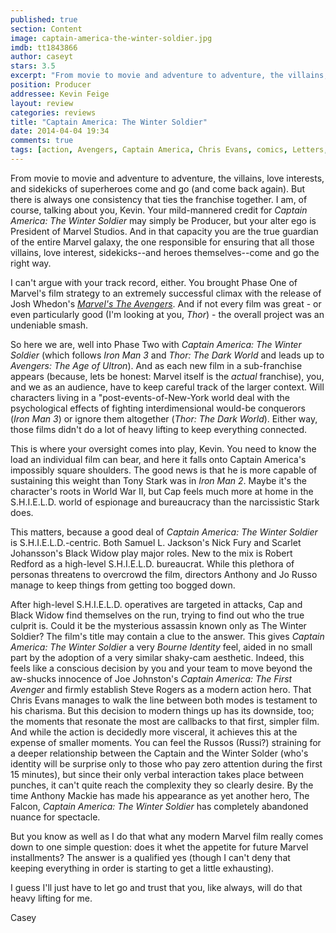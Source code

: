 ```yaml
---
published: true
section: Content
image: captain-america-the-winter-soldier.jpg
imdb: tt1843866 
author: caseyt 
stars: 3.5
excerpt: "From movie to movie and adventure to adventure, the villains, love interests, and sidekicks of superheroes come and go (and come back again). But there is always one consistency that ties the franchise together. I am, of course, talking about you, Kevin."
position: Producer
addressee: Kevin Feige
layout: review
categories: reviews
title: "Captain America: The Winter Soldier"
date: 2014-04-04 19:34
comments: true
tags: [action, Avengers, Captain America, Chris Evans, comics, Letters, Marvel, Robert Redford, Samuel L. Jackson, Scarlett Johansson]
---
```

From movie to movie and adventure to adventure, the villains, love interests, and sidekicks of superheroes come and go (and come back again). But there is always one consistency that ties the franchise together. I am, of course, talking about you, Kevin. Your mild-mannered credit for _Captain America: The Winter Soldier_ may simply be Producer, but your alter ego is President of Marvel Studios. And in that capacity you are the true guardian of the entire Marvel galaxy, the one responsible for ensuring that all those villains, love interest, sidekicks--and heroes themselves--come and go the right way.  

I can't argue with your track record, either. You brought Phase One of Marvel's film strategy to an extremely successful climax with the release of Josh Whedon's _[Marvel's The Avengers][1]_. And if not every film was great - or even particularly good (I'm looking at you, _Thor_) - the overall project was an undeniable smash.  

   [1]: http:///content/2012/5/10/the-avengers.html

So here we are, well into Phase Two with _Captain America: The Winter Soldier_ (which follows _Iron Man 3_ and _Thor: The Dark World_ and leads up to _Avengers: The Age of Ultron_). And as each new film in a sub-franchise appears (because, lets be honest: Marvel itself is the _actual_ franchise), you, and we as an audience, have to keep careful track of the larger context. Will characters living in a "post-events-of-New-York world deal with the psychological effects of fighting interdimensional would-be conquerors (_Iron Man 3_) or ignore them altogether (_Thor: The Dark World_). Either way, those films didn't do a lot of heavy lifting to keep everything connected.  

This is where your oversight comes into play, Kevin. You need to know the load an individual film can bear, and here it falls onto Captain America's impossibly square shoulders. The good news is that he is more capable of sustaining this weight than Tony Stark was in _Iron Man 2_. Maybe it's the character's roots in World War II, but Cap feels much more at home in the S.H.I.E.L.D. world of espionage and bureaucracy than the narcissistic Stark does.  

This matters, because a good deal of _Captain America: The Winter Soldier_ is S.H.I.E.L.D.-centric. Both Samuel L. Jackson's Nick Fury and Scarlet Johansson's Black Widow play major roles. New to the mix is Robert Redford as a high-level S.H.I.E.L.D. bureaucrat. While this plethora of personas threatens to overcrowd the film, directors Anthony and Jo Russo manage to keep things from getting too bogged down.  

After high-level S.H.I.E.L.D. operatives are targeted in attacks, Cap and Black Widow find themselves on the run, trying to find out who the true culprit is. Could it be the mysterious assassin known only as The Winter Soldier? The film's title may contain a clue to the answer. This gives _Captain America: The Winter Soldier_ a very _Bourne Identity_ feel, aided in no small part by the adoption of a very similar shaky-cam aesthetic. Indeed, this feels like a conscious decision by you and your team to move beyond the aw-shucks innocence of Joe Johnston's _Captain America: The First Avenger_ and firmly establish Steve Rogers as a modern action hero. That Chris Evans manages to walk the line between both modes is testament to his charisma. But this decision to modern things up has its downside, too; the moments that resonate the most are callbacks to that first, simpler film. And while the action is decidedly more visceral, it achieves this at the expense of smaller moments. You can feel the Russos (Russi?) straining for a deeper relationship between the Captain and the Winter Solder (who's identity will be surprise only to those who pay zero attention during the first 15 minutes), but since their only verbal interaction takes place between punches, it can't quite reach the complexity they so clearly desire. By the time Anthony Mackie has made his appearance as yet another hero, The Falcon, _Captain America: The Winter Soldier_ has completely abandoned nuance for spectacle.  

But you know as well as I do that what any modern Marvel film really comes down to one simple question: does it whet the appetite for future Marvel installments? The answer is a qualified yes (though I can't deny that keeping everything in order is starting to get a little exhausting).  

I guess I'll just have to let go and trust that you, like always, will do that heavy lifting for me.  


Casey  
